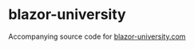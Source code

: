 # blazor-university
Accompanying source code for [blazor-university.com](http://blazor-university.com)
